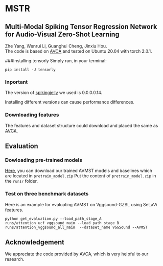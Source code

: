 # MSTR
## Multi-Modal Spiking Tensor Regression Network for Audio-Visual Zero-Shot Learning
Zhe Yang, Wenrui Li, Guanghui Cheng, Jinxiu Hou.  
The code is based on [AVCA](https://github.com/ExplainableML/AVCA-GZSL) and tested on Ubuntu 20.04 with torch 2.0.1.

###Installing tensorly
Simply run, in your terminal:
```
pip install -U tensorly
```

### Inportant
The version of [spikingjelly](https://spikingjelly.readthedocs.io/zh_CN/latest/index.html) we used is 0.0.0.0.14.

Installing different versions can cause performance differences.
### Downloading features
The features and dataset structure could download and placed the same as [AVCA](https://github.com/ExplainableML/AVCA-GZSL).
## Evaluation
### Dowloading pre-trained models
[Here](https://drive.google.com/file/d/1HK9_dwysfQv56smXYK4lRA7dvSKpE_DE/view?usp=sharing), you can download our trained AVMST models and baselines which are located in `pretrain_model.zip`
Put the content of `pretrain_model.zip` in the `runs/` folder.
### Test on three benchmark datasets
Here is an example for evaluating AVMST on Vggsound-GZSL using SeLaVi features.
``` 
python get_evaluation.py --load_path_stage_A runs/attention_ucf_vggsound_main --load_path_stage_B runs/attention_vggsound_all_main  --dataset_name VGGSound --AVMST 
```
## Acknowledgement
We appreciate the code provided by [AVCA](https://github.com/ExplainableML/AVCA-GZSL), which is very helpful to our research.
